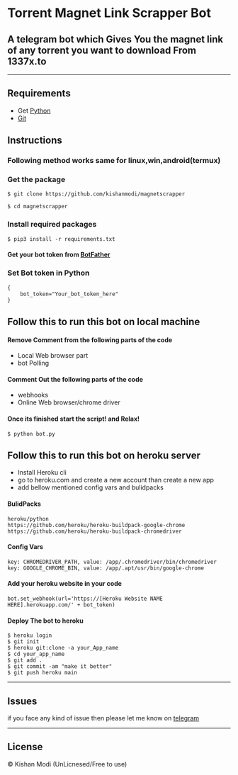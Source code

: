 # Torrent Magnet Link Scrapper Bot
## A telegram bot which Gives You the magnet link of any torrent you want to download From 1337x.to

<hr>

## Requirements
- Get [Python](https://python.org)
- [Git](https://git-scm.com/)

## Instructions

### Following method works same for linux,win,android(termux)

### Get the package
```
$ git clone https://github.com/kishanmodi/magnetscrapper
```

```
$ cd magnetscrapper
```

### Install required packages
```
$ pip3 install -r requirements.txt
```
#### Get your bot token from [BotFather](https://telegram.me/BotFather)

### Set Bot token in Python
```
{
    bot_token="Your_bot_token_here"
}
```

## Follow this to run this bot on local machine

#### Remove Comment from the following parts of the code
- Local Web browser part
- bot Polling 

#### Comment Out the following parts of the code
- webhooks
- Online Web browser/chrome driver

#### Once its finished start the script! and Relax!
```
$ python bot.py
```

## Follow this to run this bot on heroku server

- Install Heroku cli
- go to heroku.com and create a new account than create a new app
- add bellow mentioned config vars and bulidpacks

#### BulidPacks
```
heroku/python
https://github.com/heroku/heroku-buildpack-google-chrome
https://github.com/heroku/heroku-buildpack-chromedriver
```
#### Config Vars
```
key: CHROMEDRIVER_PATH, value: /app/.chromedriver/bin/chromedriver
key: GOOGLE_CHROME_BIN, value: /app/.apt/usr/bin/google-chrome
```
#### Add your heroku website in your code
```
bot.set_webhook(url='https://[Heroku Website NAME HERE].herokuapp.com/' + bot_token)
```
#### Deploy The bot to heroku
```
$ heroku login
$ git init
$ heroku git:clone -a your_App_name
$ cd your_app_name
$ git add .
$ git commit -am "make it better"
$ git push heroku main
```

<hr>

## Issues
if you face any kind of issue then please let me know on [telegram](https://t.me/kishanmodi)

<hr>

## License
&copy; Kishan Modi (UnLicnesed/Free to use) 
